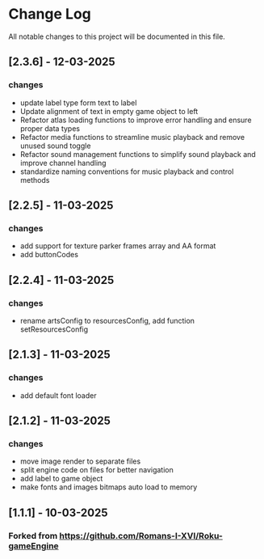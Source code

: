 # Change Log
All notable changes to this project will be documented in this file.

## [2.3.6] - 12-03-2025
### changes
- update label type form text to label
- Update alignment of text in empty game object to left
- Refactor atlas loading functions to improve error handling and ensure proper data types
- Refactor media functions to streamline music playback and remove unused sound toggle
- Refactor sound management functions to simplify sound playback and improve channel handling
- standardize naming conventions for music playback and control methods

## [2.2.5] - 11-03-2025
### changes
- add support for texture parker frames array and AA format
- add buttonCodes

## [2.2.4] - 11-03-2025
### changes
- rename artsConfig to resourcesConfig, add function setResourcesConfig

## [2.1.3] - 11-03-2025
### changes
- add default font loader

## [2.1.2] - 11-03-2025
### changes
- move image render to separate files
- split engine code on files for better navigation
- add label to game object
- make fonts and images bitmaps auto load to memory

## [1.1.1] - 10-03-2025
### Forked from https://github.com/Romans-I-XVI/Roku-gameEngine